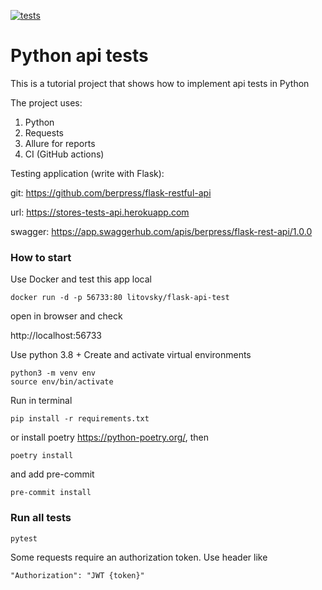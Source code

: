 [![tests](https://github.com/Twilighters/api_tests_pytest_requests/actions/workflows/tests.yml/badge.svg?branch=main)](https://github.com/Twilighters/api_tests_pytest_requests/actions/workflows/tests.yml)
# Python api tests
This is a tutorial project that shows how to implement api tests in Python

The project uses:
1. Python
2. Requests
3. Allure for reports
4. CI (GitHub actions)


Testing application (write with Flask):

git: https://github.com/berpress/flask-restful-api

url: https://stores-tests-api.herokuapp.com

swagger: https://app.swaggerhub.com/apis/berpress/flask-rest-api/1.0.0



### How to start
Use Docker and test this app local
```
docker run -d -p 56733:80 litovsky/flask-api-test
```
open in browser and check

http://localhost:56733

Use python 3.8 +
Create and activate virtual environments

```
python3 -m venv env
source env/bin/activate
```

Run in terminal

```
pip install -r requirements.txt
```

or install poetry https://python-poetry.org/, then

```
poetry install
```

and add pre-commit
```
pre-commit install
```

### Run all tests

```
pytest
```

Some requests require an authorization token. Use header like
```angular2html
"Authorization": "JWT {token}"
```

